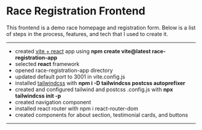# Race Registration Frontend

This frontend is a demo race homepage and registration form. Below is a list of steps in the process, features, and tech that I used to create it.

---

- created [vite + react](https://vitejs.dev/guide/) app using **npm create vite@latest race-registration-app**
- selected **react** framework
- opened race-registration-app directory
- updated default port to 3001 in vite.config.js
- installed [tailwindcss](https://tailwindcss.com/docs/guides/vite) with **npm i -D tailwindcss postcss autoprefixer**
- created and configured tailwind and postcss .config.js with **npx tailwindcss init -p**
- created navigation component
- installed react router with npm i react-router-dom
- created components for about section, testimonial cards, and buttons

---
